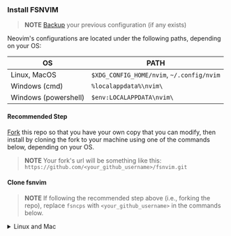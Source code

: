 ### Install FSNVIM

> **NOTE**
> [Backup](#FAQ) your previous configuration (if any exists)

Neovim's configurations are located under the following paths, depending on your OS:

| OS               | PATH                      |
| ---------------- | ------------------------- |
| Linux, MacOS     | `$XDG_CONFIG_HOME/nvim`, `~/.config/nvim` |
| Windows (cmd)    | `%localappdata%\nvim\`     |
| Windows (powershell) | `$env:LOCALAPPDATA\nvim\` |

#### Recommended Step

[Fork](https://docs.github.com/en/get-started/quickstart/fork-a-repo) this repo so that you have your own copy that you can modify, then install by cloning the fork to your machine using one of the commands below, depending on your OS.

> **NOTE**
> Your fork's url will be something like this:
> `https://github.com/<your_github_username>/fsnvim.git`

#### Clone fsnvim
> **NOTE**
> If following the recommended step above (i.e., forking the repo), replace
> `fsncps` with `<your_github_username>` in the commands below.

<details><summary> Linux and Mac </summary>

```sh
git clone https://github.com/fsncps/fsnvim "${XDG_CONFIG_HOME:-$HOME/.config}"/nvim

</details>
<details><summary> Windows </summary>

If you're using cmd.exe:

arduino

git clone https://github.com/fsncps/fsnvim %localappdata%\nvim\

If you're using powershell.exe:

bash

git clone https://github.com/fsncps/fsnvim $env:LOCALAPPDATA\nvim\

</details>
